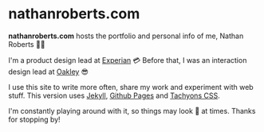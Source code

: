 # nathanroberts.com

**nathanroberts.com** hosts the portfolio and personal info of me, Nathan Roberts 👋🏼

I'm a product design lead at [Experian](http://experian.com) 💳 Before that, I was an interaction design lead at [Oakley](http://oakley.com) 😎

I use this site to write more often, share my work and experiment with web stuff. This version uses [Jekyll](https://jekyllrb.com/), [Github Pages](https://pages.github.com/) and [Tachyons CSS](http://tachyons.io).

I'm constantly playing around with it, so things may look 🤔 at times. Thanks for stopping by!
